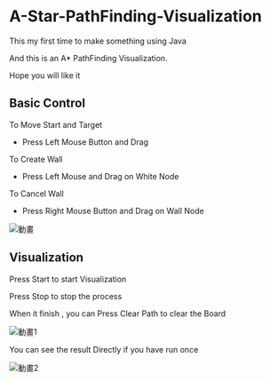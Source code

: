 # A-Star-PathFinding-Visualization

This my first time to make something using Java

And this is an A* PathFinding Visualization.

Hope you will like it

## Basic Control

To Move Start and Target
  
  - Press Left Mouse Button and Drag

To Create Wall

  - Press Left Mouse and Drag on White Node

To Cancel Wall
  
  - Press Right Mouse Button and Drag on Wall Node

![動畫](https://user-images.githubusercontent.com/57862743/126068291-01d4d9bf-2598-40ac-b3c7-3b1f01efa441.gif)


## Visualization

Press Start to start Visualization

Press Stop to stop the process

When it finish , you can Press Clear Path to clear the Board
     
![動畫1](https://user-images.githubusercontent.com/57862743/126068488-74d08393-bc9e-4897-9369-d0a3780077c8.gif)

You can see the result Directly if you have run once

![動畫2](https://user-images.githubusercontent.com/57862743/126068599-b7212a60-1f38-44d8-a97d-eda525669b70.gif)



 
